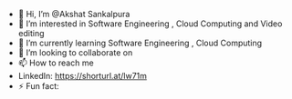 - 👋 Hi, I’m @Akshat Sankalpura
- 👀 I’m interested in Software Engineering , Cloud Computing and Video editing
- 🌱 I’m currently learning Software Engineering , Cloud Computing
- 💞️ I’m looking to collaborate on 
- 📫 How to reach me
-  LinkedIn: https://shorturl.at/lw71m
- ⚡ Fun fact: 

<!---
Akshat00306/Akshat00306 is a ✨ special ✨ repository because its `README.md` (this file) appears on your GitHub profile.
You can click the Preview link to take a look at your changes.
--->
